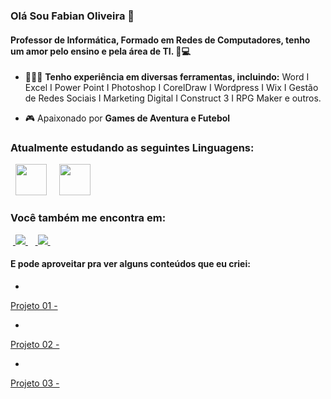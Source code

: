 ### Olá Sou Fabian Oliveira 👋
#### Professor de Informática, Formado em Redes de Computadores, tenho um amor pelo ensino e pela área de TI. 💖💻

- 👨🏻‍💻 **Tenho experiência em diversas ferramentas, incluindo:** Word I Excel I Power Point I Photoshop I CorelDraw I Wordpress I Wix I Gestão de Redes Sociais I Marketing Digital I Construct 3 I RPG Maker e outros.
  
- 🎮 Apaixonado por **Games de Aventura e Futebol**

###  Atualmente estudando as seguintes Linguagens:
<div style="display: inline">
  &nbsp;&nbsp;<img width='50' height='50' src="https://cdn.jsdelivr.net/gh/devicons/devicon/icons/python/python-original.svg" />&nbsp;&nbsp;
  &nbsp;&nbsp;<img width='50' height='50' src="https://cdn.jsdelivr.net/gh/devicons/devicon@latest/icons/html5/html5-plain-wordmark.svg" />
&nbsp;&nbsp;
</div> 

### Você também me encontra em:
&nbsp;<a href="https://www.linkedin.com/in/fabianoliveirape">
  <img src="https://img.shields.io/badge/linkedin-%230077B5.svg?style=for-the-badge&logo=linkedin&logoColor=white">
</a>&nbsp;
&nbsp;<a href="https://www.instagram.com/proffabian_/">
  <img src="https://img.shields.io/badge/Instagram-%23E4405F.svg?style=for-the-badge&logo=Instagram&logoColor=white">
</a>&nbsp;

#### E pode aproveitar pra ver alguns conteúdos que eu criei:
- <a href="Projeto 01 ">
Projeto 01 - 
  </a>
- <a href="Projeto 02  ">
Projeto 02 - 
  </a>
- <a href="">
Projeto 03 - 
  </a>

